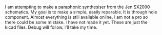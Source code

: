 I am attempting to make a paraphonic synthesiser from the Jen SX2000 schematics.
My goal is to make a simple, easily reparable. It is through hole component. Almost everything is still available online.
I am not a pro so there could be some mistake. I have not made it yet. These are just the kicad files.
Debug will follow.
I'll take my time.
